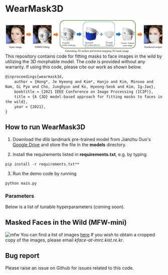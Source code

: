 # WearMask3D
![pipeline](/etc/pipeline.jpg)
This repository contains code for fitting masks to face images in the wild by utilizing the 3D morphable model. 
The code is provided without any warranty. If using this code, please cite our work as shown below.
```
@inproceedings{wearmask3d, 
    author = {Hong*, Je Hyeong and Kim*, Hanjo and Kim, Minsoo and Nam, Gi Pyo and Cho, Junghyun and Ko, Hyeong-Seok and Kim, Ig-Jae}, 
    booktitle = {2021 IEEE Conference on Image Processing (ICIP)}, 
    title = {A {3D} model-based approach for fitting masks to faces in the wild}, 
    year = {2021}, 
}
```

## How to run WearMask3D
1. Download the dlib landmark pre-trained model from Jianzhu Guo's [Google Drive](https://drive.google.com/file/d/1kxgOZSds1HuUIlvo5sRH3PJv377qZAkE/view)
and store the file in the **models** directory.

2. Install the requirements listed in **requirements.txt**, e.g. by typing
```
pip install -r requirements.txt**
```

3. Run the demo code by running
```
python main.py
```

### Parameters
Below is a list of tunable hyperparameters (coming soon).


## Masked Faces in the Wild (MFW-mini)
![mfw](/etc/mfw_mini.png)
You can find a list of images [here](https://docs.google.com/spreadsheets/d/1iooymtDPA8k2KUbB5K1jnuay4Eq-aRK4Mo4FbxbARqg/edit?usp=sharing)
If you wish to obtain a cropped copy of the images, please email *kface-at-imrc.kist.re.kr*.

## Bug report
Please raise an issue on Github for issues related to this code.
